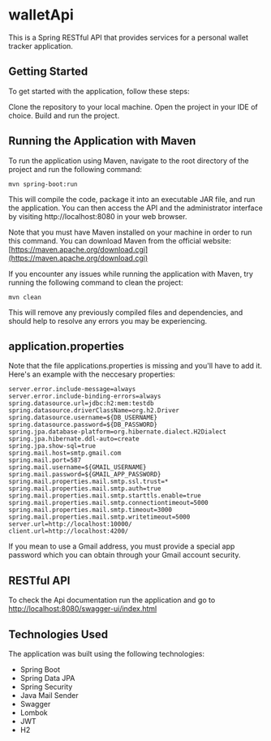 # walletApi
This is a Spring RESTful API that provides services for a personal wallet tracker application.

## Getting Started
To get started with the application, follow these steps:

Clone the repository to your local machine.
Open the project in your IDE of choice.
Build and run the project.

## Running the Application with Maven
To run the application using Maven, navigate to the root directory of the project and run the following command:
```
mvn spring-boot:run
```
This will compile the code, package it into an executable JAR file, and run the application. You can then access the API and the administrator interface by visiting http://localhost:8080 in your web browser.

Note that you must have Maven installed on your machine in order to run this command. You can download Maven from the official website:
[https://maven.apache.org/download.cgi](https://maven.apache.org/download.cgi)

If you encounter any issues while running the application with Maven, try running the following command to clean the project:
```
mvn clean
```
This will remove any previously compiled files and dependencies, and should help to resolve any errors you may be experiencing.

## application.properties
Note that the file applications.properties is missing and you'll have to add it. Here's an example with the neccesary properties:
```
server.error.include-message=always
server.error.include-binding-errors=always
spring.datasource.url=jdbc:h2:mem:testdb
spring.datasource.driverClassName=org.h2.Driver
spring.datasource.username=${DB_USERNAME}
spring.datasource.password=${DB_PASSWORD}
spring.jpa.database-platform=org.hibernate.dialect.H2Dialect
spring.jpa.hibernate.ddl-auto=create
spring.jpa.show-sql=true
spring.mail.host=smtp.gmail.com
spring.mail.port=587
spring.mail.username=${GMAIL_USERNAME}
spring.mail.password=${GMAIL_APP_PASSWORD}
spring.mail.properties.mail.smtp.ssl.trust=*
spring.mail.properties.mail.smtp.auth=true
spring.mail.properties.mail.smtp.starttls.enable=true
spring.mail.properties.mail.smtp.connectiontimeout=5000
spring.mail.properties.mail.smtp.timeout=3000
spring.mail.properties.mail.smtp.writetimeout=5000
server.url=http://localhost:10000/
client.url=http://localhost:4200/
```
If you mean to use a Gmail address, you must provide a special app password which you can obtain through your Gmail account security.

## RESTful API
To check the Api documentation run the application and go to  
[http://localhost:8080/swagger-ui/index.html](http://localhost:8080/swagger-ui/index.html)

## Technologies Used
The application was built using the following technologies:

- Spring Boot
- Spring Data JPA
- Spring Security
- Java Mail Sender
- Swagger
- Lombok
- JWT
- H2
